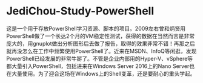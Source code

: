 JediChou-Study-PowerShell
=========================

这是一个用于存放PowerShell学习资源、脚本的项目。2009左右曾和炳贤用PowerShell做了一个长达2个月的VM稳定性测试，获得的数据在当然而言是非常庞大的，用gnuplot做出分析图形后去做了报告，取得的效果非常不错！再那之后就再没怎么在工作中频繁使用PowerShell了。近来在MSDN、InfoQ等闲逛，发现PowerShell已经发展的非常牛掰了。不管是企业内部用的Hyper-V、vSphere等都大量引入PowerShell，包括进来在Windows Server 2016上的Nano Server也在大量使用。为了迎合这场在Windows上的Shell变革，还是要耐心的重头学起。